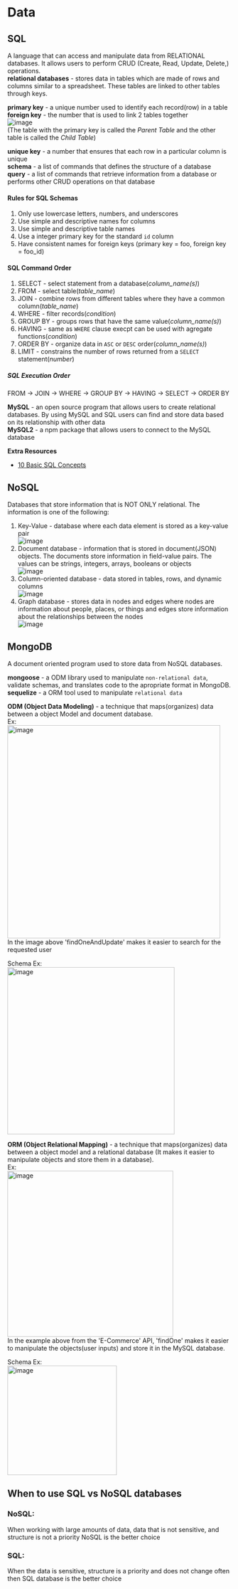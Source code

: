 # Data
## SQL
A language that can access and manipulate data from RELATIONAL databases. It allows users to perform CRUD (Create, Read, Update, Delete,) operations.  
**relational databases** - stores data in tables which are made of rows and columns similar to a spreadsheet. These tables are linked to other tables through keys.

**primary key** - a unique number used to identify each record(row) in a table     
**foreign key** - the number that is used to link 2 tables together  
![image](https://user-images.githubusercontent.com/69539559/163200338-7ac15836-eb19-4ff3-aacb-884de0dfed21.png)  
(The table with the primary key is called the *Parent Table* and the other table is called the *Child Table*)  

**unique key** - a number that ensures that each row in a particular column is unique  
**schema** - a list of commands that defines the structure of a database  
**query** - a list of commands that retrieve information from a database or performs other CRUD operations on that database  

#### Rules for SQL Schemas  
1. Only use lowercase letters, numbers, and underscores 
2. Use simple and descriptive names for columns  
3. Use simple and descriptive table names 
4. Use a integer primary key for the standard `id` column  
5. Have consistent names for foreign keys (primary key = foo, foreign key = foo_id)  

#### SQL Command Order  
1. SELECT - select statement from a database(*column_name(s)*)  
2. FROM - select table(*table_name*)  
3. JOIN - combine rows from different tables where they have a common column(*table_name*)  
4. WHERE - filter records(*condition*)   
5. GROUP BY - groups rows that have the same value(*column_name(s)*)  
6. HAVING - same as `WHERE` clause execpt can be used with agregate functions(*condition*)  
7. ORDER BY - organize data in `ASC` or `DESC` order(*column_name(s)*)  
8. LIMIT - constrains the number of rows returned from a `SELECT` statement(*number*)   

##### SQL Execution Order  
FROM -> JOIN -> WHERE -> GROUP BY -> HAVING -> SELECT -> ORDER BY  

**MySQL** - an open source program that allows users to create relational databases. By using MySQL and SQL users can find and store data based on its relationship with other data  
**MySQL2** - a npm package that allows users to connect to the MySQL database  

**Extra Resources**  
- [10 Basic SQL Concepts](https://www.programming-hero.com/blog/10-sql-concepts-that-every-developer-should-know.html)  
 
## NoSQL
Databases that store information that is NOT ONLY relational. The information is one of the following:  
1. Key-Value - database where each data element is stored as a key-value  pair  
![image](https://user-images.githubusercontent.com/69539559/163230340-c9a66a68-1ab9-4778-bac3-cd69cb0b3b66.png)
2. Document database - information that is stored in document(JSON) objects. The documents store information in field-value pairs. The values can be strings, integers, arrays, booleans or objects  
![image](https://user-images.githubusercontent.com/69539559/163215350-c9a50eea-8382-4530-a8fe-b320cd16f3ab.png)
3. Column-oriented database - data stored in tables, rows, and dynamic columns  
![image](https://user-images.githubusercontent.com/69539559/163231059-33b9f2dd-4b77-4f17-ab8f-ae3f591e7099.png)
4. Graph database - stores data in nodes and edges where nodes are information about people, places, or things and edges store information about the relationships between the nodes  
![image](https://user-images.githubusercontent.com/69539559/163231448-b97dad40-f442-452d-b4e7-e85d6bf85715.png)

## MongoDB
A document oriented program used to store data from NoSQL databases.

**mongoose** - a ODM library used to manipulate `non-relational data`, validate schemas, and translates code to the apropriate format in MongoDB.  
**sequelize** - a ORM tool used to manipulate `relational data` 

**ODM (Object Data Modeling)** - a technique that maps(organizes) data between a object Model and document database.  
Ex:  
<img width="479" alt="image" src="https://user-images.githubusercontent.com/69539559/172074838-77d62544-57b2-4d1d-8fd5-2de9e80b6e1d.png">   
In the image above 'findOneAndUpdate' makes it easier to search for the requested user  

Schema Ex:  
<img width="376" alt="image" src="https://user-images.githubusercontent.com/69539559/172074759-bc9d428b-6a2b-4bc3-8a16-c0064e365ab0.png">  


**ORM (Object Relational Mapping)** - a technique that maps(organizes) data between a object model and a relational database (It makes it easier to manipulate objects and store them in a database).    
Ex:  
<img width="373" alt="image" src="https://user-images.githubusercontent.com/69539559/166617707-ac5bbb72-1a47-4751-aaae-1ae90a5200b2.png">  
In the example above from the 'E-Commerce' API, 'findOne' makes it easier to manipulate the objects(user inputs) and store it in the MySQL database.  

Schema Ex:  
<img width="246" alt="image" src="https://user-images.githubusercontent.com/69539559/172074721-13fe032c-ad62-467d-96bd-92e104a64720.png">  


## When to use SQL vs NoSQL databases  
### NoSQL:  
When working with large amounts of data, data that is not sensitive, and structure is not a priority NoSQL is the better choice  
### SQL:  
When the data is sensitive, structure is a priority and does not change often then SQL database is the better choice
